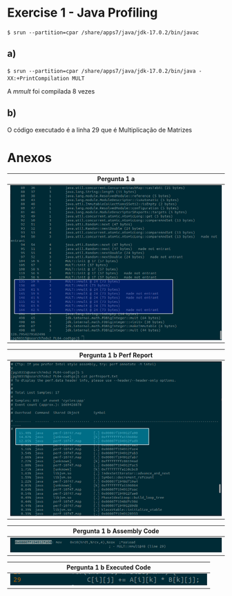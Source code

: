 # Exercise 1 - Java Profiling

``$ srun --partition=cpar /share/apps7/java/jdk-17.0.2/bin/javac``

## a)
``$ srun --partition=cpar /share/apps7/java/jdk-17.0.2/bin/java -XX:+PrintCompilation MULT``

A *mmult* foi compilada 8 vezes


## b)
O código executado é a linha 29 que é Multiplicação de Matrizes







# Anexos

 |**Pergunta 1 a**|
 |:-----:|
 |![mmult](prints/1a.png)|



 |**Pergunta 1 b Perf Report**|
 |:-----:|
 |![codigo com mais peso](prints/1b_perfreport.png)|

 |**Pergunta 1 b Assembly Code**|
 |:-----:|
 |![codigo com mais peso](prints/1b_assembly.png)|


 |**Pergunta 1 b Executed Code**|
 |:-----:|
 |![codigo com mais peso](prints/1b_code.png)|
 <!-- vi MULT.java -> :set number
